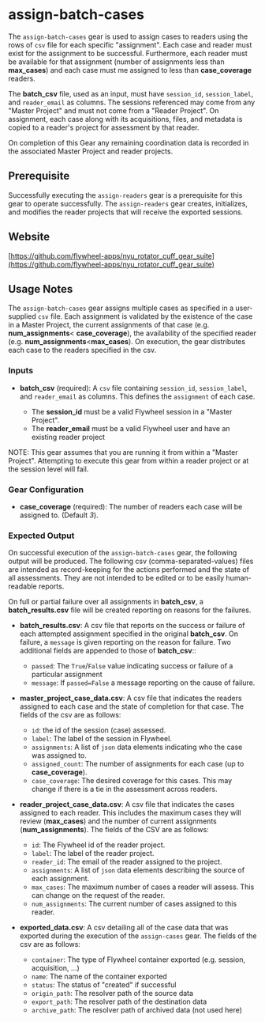 # assign-batch-cases

The `assign-batch-cases` gear is used to assign cases to readers using the rows of `csv` file for each specific "assignment". Each case and reader must exist for the assignment to be successful. Furthermore, each reader must be available for that assignment (number of assignments less than **max_cases**) and each case must me assigned to less than **case_coverage** readers.

The **batch_csv** file, used as an input, must have `session_id`, `session_label`, and `reader_email` as columns. The sessions referenced may come from any "Master Project" and must not come from a "Reader Project". On assignment, each case along with its acquisitions, files, and metadata is copied to a reader's project for assessment by that reader.

On completion of this Gear any remaining coordination data is recorded in the associated Master Project and reader projects.

## Prerequisite

Successfully executing the `assign-readers` gear is a prerequisite for this gear to operate successfully.  The `assign-readers` gear creates, initializes, and modifies the reader projects that will receive the exported sessions.

## Website

[https://github.com/flywheel-apps/nyu_rotator_cuff_gear_suite](https://github.com/flywheel-apps/nyu_rotator_cuff_gear_suite)

## Usage Notes

The `assign-batch-cases` gear assigns multiple cases as specified in a user-supplied `csv` file. Each assignment is validated by the existence of the case in a Master Project, the current assignments of that case (e.g. **num_assignments**< **case_coverage**), the availability of the specified reader (e.g. **num_assignments**<**max_cases**). On execution, the gear distributes each case to the readers specified in the csv.

### Inputs

* **batch_csv** (required): A `csv` file containing  `session_id`, `session_label`, and `reader_email` as columns. This defines the `assignment` of each case.

  * The **session_id** must be a valid Flywheel session in a "Master Project".
  * The **reader_email** must be a valid Flywheel user and have an existing reader project


NOTE: This gear assumes that you are running it from within a "Master Project".  Attempting to execute this gear from within a reader project or at the session level will fail.

### Gear Configuration

* **case_coverage** (required): The number of readers each case will be assigned to.  (Default *3*).

### Expected Output

On successful execution of the `assign-batch-cases` gear, the following output will be produced.  The following csv (comma-separated-values) files are intended as record-keeping for the actions performed and the state of all assessments. They are not intended to be edited or to be easily human-readable reports.

On full or partial failure over all assignments in **batch_csv**, a **batch_results.csv** file will be created reporting on reasons for the failures.

* **batch_results.csv**: A csv file that reports on the success or failure of each attempted assignment specified in the original **batch_csv**. On failure, a `message` is given reporting on the reason for failure. Two additional fields are appended to those of **batch_csv**::

  * `passed`: The `True`/`False` value indicating success or failure of a particular assignment
  * `message`: If `passed=False` a message reporting on the cause of failure.
  
* **master_project_case_data.csv**: A csv file that indicates the readers assigned to each case and the state of completion for that case. The fields of the csv are as follows:

  * `id`: the id of the session (case) assessed.
  * `label`: The label of the session in Flywheel.
  * `assignments`: A list of `json` data elements indicating who the case was assigned to.
  * `assigned_count`: The number of assignments for each case (up to **case_coverage**).
  * `case_coverage`: The desired coverage for this cases.  This may change if there is a tie in the assessment across readers.

* **reader_project_case_data.csv**: A csv file that indicates the cases assigned to each reader. This includes the maximum cases they will review (**max_cases**) and the number of current assignments (**num_assignments**).  The fields of the CSV are as follows:

  * `id`: The Flywheel id of the reader project.
  * `label`: The label of the reader project.
  * `reader_id`: The email of the reader assigned to the project.
  * `assignments`: A list of `json` data elements describing the source of each assignment.
  * `max_cases`: The maximum number of cases a reader will assess.  This can change on the request of the reader.
  * `num_assignments`: The current number of cases assigned to this reader.

* **exported_data.csv**: A csv detailing all of the case data that was exported during the execution of the `assign-cases` gear. The fields of the csv are as follows:

  * `container`: The type of Flywheel container exported (e.g. session, acquisition, ...)
  * `name`: The name of the container exported
  * `status`: The status of "created" if successful
  * `origin_path`: The resolver path of the source data
  * `export_path`: The resolver path of the destination data
  * `archive_path`: The resolver path of archived data (not used here)
